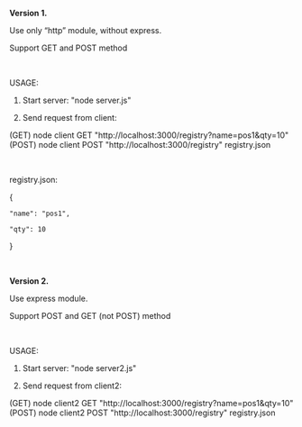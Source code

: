 **Version 1.**

Use only “http” module, without express.

Support GET and POST method

 

USAGE:

1.  Start server: "node server.js"

2.  Send request from client:

(GET) node client GET "http://localhost:3000/registry?name=pos1&qty=10"  
(POST) node client POST "http://localhost:3000/registry" registry.json

 

registry.json:

{

~~~~~~~~~~~~~~~~~~~~~~~~~~~~~~~~~~~~~~~~~~~~~~~~~~~~~~~~~~~~~~~~~~~~~~~~~~~~~~~~
"name": "pos1",

"qty": 10
~~~~~~~~~~~~~~~~~~~~~~~~~~~~~~~~~~~~~~~~~~~~~~~~~~~~~~~~~~~~~~~~~~~~~~~~~~~~~~~~

}

 

**Version 2.**

Use express module.

Support POST and GET (not POST) method

 

USAGE:

1.  Start server: "node server2.js"

2.  Send request from client2:

(GET) node client2 GET "http://localhost:3000/registry?name=pos1&qty=10"  
(POST) node client2 POST "http://localhost:3000/registry" registry.json

 
